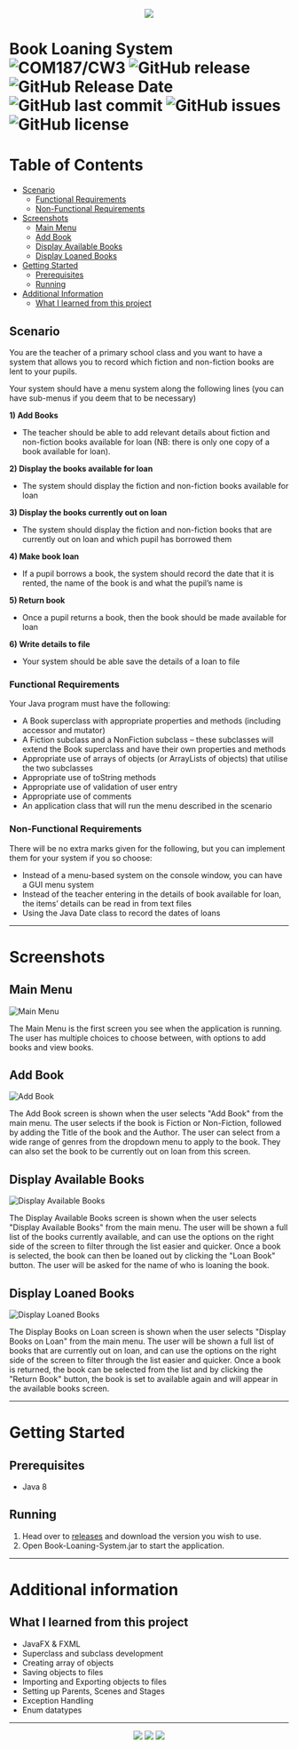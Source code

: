 <p align="center">
  <img src ="http://imgserv.mythicalcuddles.xyz/Ulster%20University/COM187/CW3/logo.png" />
</p>

# Book Loaning System ![COM187/CW3](https://img.shields.io/badge/COM187-CW3-blue.svg) ![GitHub release](https://img.shields.io/github/release/MythicalCuddles/Book-Loaning-System.svg) ![GitHub Release Date](https://img.shields.io/github/release-date/MythicalCuddles/Book-Loaning-System.svg) ![GitHub last commit](https://img.shields.io/github/last-commit/MythicalCuddles/Book-Loaning-System.svg) ![GitHub issues](https://img.shields.io/github/issues/MythicalCuddles/Book-Loaning-System.svg) ![GitHub license](https://img.shields.io/github/license/MythicalCuddles/Book-Loaning-System.svg)

# Table of Contents

* [Scenario](#scenario)
  * [Functional Requirements](#functional-requirements)
  * [Non-Functional Requirements](#functional-requirements)
* [Screenshots](#screenshots)
  * [Main Menu](#main-menu)
  * [Add Book](#add-book)
  * [Display Available Books](#display-available-books)
  * [Display Loaned Books](#display-loaned-books)
* [Getting Started](#getting-started)
  * [Prerequisites](#prerequisites)
  * [Running](#running)
* [Additional Information](#additional-information)
  * [What I learned from this project](#what-i-learned-from-this-project)

## Scenario

You are the teacher of a primary school class and you want to have a system that allows you to record which fiction and non-fiction books are lent to your pupils.

Your system should have a menu system along the following lines (you can have sub-menus if you deem that to be necessary)

**1) Add Books**
- The teacher should be able to add relevant details about fiction and non-fiction books available for loan (NB: there is only one copy of a book available for loan).

**2) Display the books available for loan**
- The system should display the fiction and non-fiction books available for loan

**3) Display the books currently out on loan**
- The system should display the fiction and non-fiction books that are currently out on loan and which pupil has borrowed them

**4) Make book loan**
- If a pupil borrows a book, the system should record the date that it is rented, the name of the book is and what the pupil’s name is

**5) Return book**
- Once a pupil returns a book, then the book should be made available for loan

**6) Write details to file**
- Your system should be able save the details of a loan to file

### Functional Requirements

Your Java program must have the following:
- A Book superclass with appropriate properties and methods  (including accessor and mutator)
- A Fiction subclass and a NonFiction subclass – these subclasses will extend the Book superclass and have their own properties and methods
- Appropriate use of arrays of objects (or ArrayLists of objects) that utilise the two subclasses
- Appropriate use of toString methods
- Appropriate use of validation of user entry
- Appropriate use of comments
- An application class that will run the menu described in the scenario

### Non-Functional Requirements

There will be no extra marks given for the following, but you can implement them for your system if you so choose:
- Instead of a menu-based system on the console window, you can have a GUI menu system
- Instead of the teacher entering in the details of book available for loan, the items’ details can be read in from text files
- Using the Java Date class to record the dates of loans

___

# Screenshots

## Main Menu

![Main Menu](http://imgserv.mythicalcuddles.xyz/Ulster%20University/COM187/CW3/MainMenu.png)

The Main Menu is the first screen you see when the application is running. The user has multiple choices to choose between, with options to add books and view books.

## Add Book

![Add Book](http://imgserv.mythicalcuddles.xyz/Ulster%20University/COM187/CW3/AddBook.png)

The Add Book screen is shown when the user selects "Add Book" from the main menu. The user selects if the book is Fiction or Non-Fiction, followed by adding the Title of the book and the Author. The user can select from a wide range of genres from the dropdown menu to apply to the book. They can also set the book to be currently out on loan from this screen.

## Display Available Books

![Display Available Books](http://imgserv.mythicalcuddles.xyz/Ulster%20University/COM187/CW3/DisplayAvailableBooks.png)

The Display Available Books screen is shown when the user selects "Display Available Books" from the main menu. The user will be shown a full list of the books currently available, and can use the options on the right side of the screen to filter through the list easier and quicker. Once a book is selected, the book can then be loaned out by clicking the "Loan Book" button. The user will be asked for the name of who is loaning the book.

## Display Loaned Books

![Display Loaned Books](http://imgserv.mythicalcuddles.xyz/Ulster%20University/COM187/CW3/DisplayLoanedBooks.png)

The Display Books on Loan screen is shown when the user selects "Display Books on Loan" from the main menu. The user will be shown a full list of books that are currently out on loan, and can use the options on the right side of the screen to filter through the list easier and quicker. Once a book is returned, the book can be selected from the list and by clicking the "Return Book" button, the book is set to available again and will appear in the available books screen.

___

# Getting Started

## Prerequisites

- Java 8

## Running

1. Head over to [releases](https://github.com/MythicalCuddles/Book-Loaning-System/releases) and download the version you wish to use.
2. Open Book-Loaning-System.jar to start the application.

___

# Additional information

## What I learned from this project
- JavaFX & FXML
- Superclass and subclass development
- Creating array of objects
- Saving objects to files
- Importing and Exporting objects to files
- Setting up Parents, Scenes and Stages
- Exception Handling
- Enum datatypes

___

<p align="center">
  <a href="https://mythicalcuddles.xyz"><img src="http://imgserv.mythicalcuddles.xyz/Signature.png"></a>
  <a href="https://www.paypal.me/mythicalcuddles"><img src="https://img.shields.io/badge/Support%20the%20Developer-Donate%20via%20PayPal-ffa329.svg"></a>
  <a href="https://www.patreon.com/mythicalcuddles"><img src="https://img.shields.io/badge/Support%20the%20Developer-Become%20a%20Patreon-ffa329.svg"></a>
</p>
